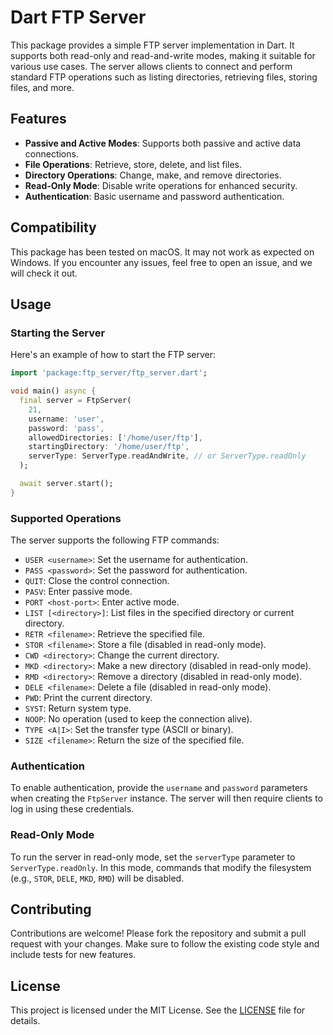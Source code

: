 # Dart FTP Server

This package provides a simple FTP server implementation in Dart. It supports both read-only and read-and-write modes, making it suitable for various use cases. The server allows clients to connect and perform standard FTP operations such as listing directories, retrieving files, storing files, and more.

## Features

- **Passive and Active Modes**: Supports both passive and active data connections.
- **File Operations**: Retrieve, store, delete, and list files.
- **Directory Operations**: Change, make, and remove directories.
- **Read-Only Mode**: Disable write operations for enhanced security.
- **Authentication**: Basic username and password authentication.

## Compatibility

This package has been tested on macOS. It may not work as expected on Windows. If you encounter any issues, feel free to open an issue, and we will check it out.

## Usage

### Starting the Server

Here's an example of how to start the FTP server:

```dart
import 'package:ftp_server/ftp_server.dart';

void main() async {
  final server = FtpServer(
    21,
    username: 'user',
    password: 'pass',
    allowedDirectories: ['/home/user/ftp'],
    startingDirectory: '/home/user/ftp',
    serverType: ServerType.readAndWrite, // or ServerType.readOnly
  );

  await server.start();
}
```

### Supported Operations

The server supports the following FTP commands:

- `USER <username>`: Set the username for authentication.
- `PASS <password>`: Set the password for authentication.
- `QUIT`: Close the control connection.
- `PASV`: Enter passive mode.
- `PORT <host-port>`: Enter active mode.
- `LIST [<directory>]`: List files in the specified directory or current directory.
- `RETR <filename>`: Retrieve the specified file.
- `STOR <filename>`: Store a file (disabled in read-only mode).
- `CWD <directory>`: Change the current directory.
- `MKD <directory>`: Make a new directory (disabled in read-only mode).
- `RMD <directory>`: Remove a directory (disabled in read-only mode).
- `DELE <filename>`: Delete a file (disabled in read-only mode).
- `PWD`: Print the current directory.
- `SYST`: Return system type.
- `NOOP`: No operation (used to keep the connection alive).
- `TYPE <A|I>`: Set the transfer type (ASCII or binary).
- `SIZE <filename>`: Return the size of the specified file.

### Authentication

To enable authentication, provide the `username` and `password` parameters when creating the `FtpServer` instance. The server will then require clients to log in using these credentials.

### Read-Only Mode

To run the server in read-only mode, set the `serverType` parameter to `ServerType.readOnly`. In this mode, commands that modify the filesystem (e.g., `STOR`, `DELE`, `MKD`, `RMD`) will be disabled.

## Contributing

Contributions are welcome! Please fork the repository and submit a pull request with your changes. Make sure to follow the existing code style and include tests for new features.

## License

This project is licensed under the MIT License. See the [LICENSE](LICENSE) file for details.



